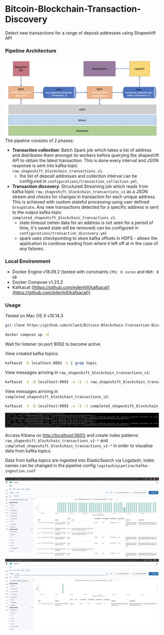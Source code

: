 
# Bitcoin-Blockchain-Transaction-Discovery
Detect new transactions for a range of deposit addresses using Shapeshift API

### Pipeline Architecture
![alt text](https://raw.githubusercontent.com/nilan3/Bitcoin-Blockchain-Transaction-Discovery/master/pipeline-architecture.png)
The pipeline consists of 2 phases:
- **Transaction collection**: Batch Spark job which takes a list of address and distributes them amongst its workers before querying the shapeshift API to obtain the latest transaction. This is done every interval and JSON response is sent into kafka topic `raw_shapeshift_blockchain_transactions_v1`.
	- the list of deposit addresses and collection interval can be configured in `configurations/transaction_collection.yml`.
- **Transaction discovery**: Structured Streaming job which reads from kafka topic `raw_shapeshift_blockchain_transactions_v1` as a JSON stream and checks for changes in transaction for each unique address. This is achieved with custom stateful processing using user defined `GroupState`. Any new transactions detected for a specific address is sent to the output kafka topic `completed_shapeshift_blockchain_transactions_v1`.
	- state timeout (when data for an address is not seen for a period of time, it's saved state will be removed) can be configured in `configurations/transaction_discovery.yml`
	- spark uses checkpointing to store kafka offsets in HDFS - allows the application to continue reading from where it left off at in the case of any failures.

### Local Environment
- Docker Engine v18.09.2 (tested with constraints `CPU: 6 cores` and `MEM: 8 GB`
- Docker Compose v1.23.2
- Kafkacat ([https://github.com/edenhill/kafkacat](https://github.com/edenhill/kafkacat))

### Usage
Tested on Mac OS X v10.14.3
```bash
git clone https://github.com/nilan3/Bitcoin-Blockchain-Transaction-Discovery.git
```
```bash
docker compose up -d
```
Wait for listener on port 9092 to become active.

View created kafka topics:
```bash
kafkacat -b localhost:9092 -L | grep topic
```
View messages arriving in `raw_shapeshift_blockchain_transactions_v1`:
```bash
kafkacat -C -b localhost:9092 -o -5 -t raw_shapeshift_blockchain_transactions_v1
```
View messages arriving in `completed_shapeshift_blockchain_transactions_v1`:
```bash
kafkacat -C -b localhost:9092 -o -5 -t completed_shapeshift_blockchain_transactions_v1
```
![alt text](https://raw.githubusercontent.com/nilan3/Bitcoin-Blockchain-Transaction-Discovery/master/kafkacat.png)

Access Kibana on [http://localhost:5601/](http://localhost:5601/) and create index patterns `raw_shapeshift_blockchain_transactions_v1-*` and `completed_shapeshift_blockchain_transactions_v1-*` in order to visualise data from kafka topics.

Data from kafka topics are ingested into ElasticSearch via Logstash; index names can be changed in the pipeline config `logstash/pipeline/kafka-ingestion.conf`

![alt text](https://raw.githubusercontent.com/nilan3/Bitcoin-Blockchain-Transaction-Discovery/master/transaction_collection.png)
![alt text](https://raw.githubusercontent.com/nilan3/Bitcoin-Blockchain-Transaction-Discovery/master/transaction_discovery.png)
